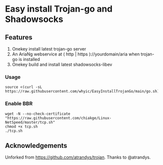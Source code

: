 # Easy install Trojan-go and Shadowsocks

## Features
1. Onekey install latest trojan-go server
2. An AriaNg webservice at ( http | https )://yourdomain/aria when trojan-go is installed
3. Onekey build and install latest shadowsocks-libev
### Usage
```
source <(curl -sL https://raw.githubusercontent.com/whyic/EasyInstallTrojanGo/main/go.sh)
```
### Enable BBR
```
wget -N --no-check-certificate "https://raw.githubusercontent.com/chiakge/Linux-NetSpeed/master/tcp.sh"
chmod +x tcp.sh
./tcp.sh
```


## Acknowledgements
 Unforked from https://github.com/atrandys/trojan. Thanks to @atrandys.
